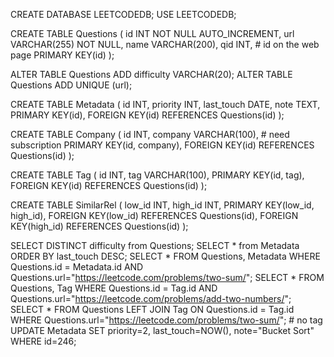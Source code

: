 CREATE DATABASE LEETCODEDB;
USE LEETCODEDB;

CREATE TABLE Questions (
    id INT NOT NULL AUTO_INCREMENT,
    url VARCHAR(255) NOT NULL,
    name VARCHAR(200),
    qid INT,  # id on the web page
    PRIMARY KEY(id)
);

ALTER TABLE Questions ADD difficulty VARCHAR(20);
ALTER TABLE Questions ADD UNIQUE (url);

CREATE TABLE Metadata (
    id INT,
    priority INT,
    last_touch DATE,
    note TEXT,
    PRIMARY KEY(id),
    FOREIGN KEY(id) REFERENCES Questions(id)
);

CREATE TABLE Company (
    id INT,
    company VARCHAR(100),  # need subscription
    PRIMARY KEY(id, company),
    FOREIGN KEY(id) REFERENCES Questions(id)
);

CREATE TABLE Tag (
    id INT,
    tag VARCHAR(100),
    PRIMARY KEY(id, tag),
    FOREIGN KEY(id) REFERENCES Questions(id)
);

CREATE TABLE SimilarRel (
    low_id INT,
    high_id INT,
    PRIMARY KEY(low_id, high_id),
    FOREIGN KEY(low_id) REFERENCES Questions(id),
    FOREIGN KEY(high_id) REFERENCES Questions(id)
);


SELECT DISTINCT difficulty from Questions;
SELECT * from Metadata ORDER BY last_touch DESC;
SELECT * FROM Questions, Metadata WHERE Questions.id = Metadata.id AND Questions.url="https://leetcode.com/problems/two-sum/";
SELECT * FROM Questions, Tag WHERE Questions.id = Tag.id AND Questions.url="https://leetcode.com/problems/add-two-numbers/";
SELECT * FROM Questions LEFT JOIN Tag ON Questions.id = Tag.id WHERE Questions.url="https://leetcode.com/problems/two-sum/"; # no tag
UPDATE Metadata SET priority=2, last_touch=NOW(), note="Bucket Sort" WHERE id=246;

